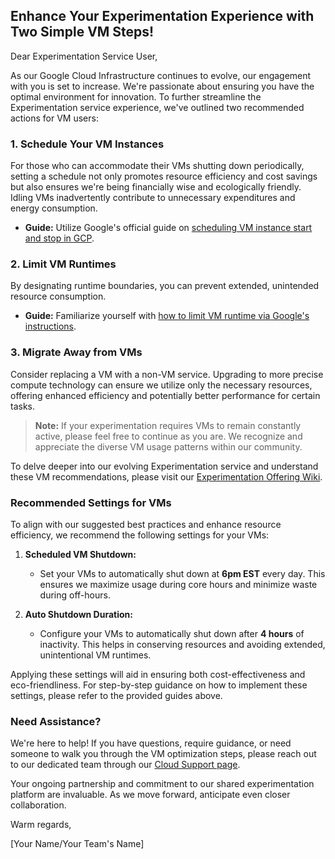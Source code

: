 ## Enhance Your Experimentation Experience with Two Simple VM Steps!

Dear Experimentation Service User,

As our Google Cloud Infrastructure continues to evolve, our engagement with you is set to increase. We're passionate about ensuring you have the optimal environment for innovation. To further streamline the Experimentation service experience, we've outlined two recommended actions for VM users:

### 1. Schedule Your VM Instances  
For those who can accommodate their VMs shutting down periodically, setting a schedule not only promotes resource efficiency and cost savings but also ensures we're being financially wise and ecologically friendly. Idling VMs inadvertently contribute to unnecessary expenditures and energy consumption.
- **Guide:** Utilize Google's official guide on [scheduling VM instance start and stop in GCP](https://cloud.google.com/compute/docs/instances/schedule-instance-start-stop?authuser=1#console).

### 2. Limit VM Runtimes  
By designating runtime boundaries, you can prevent extended, unintended resource consumption.
- **Guide:** Familiarize yourself with [how to limit VM runtime via Google's instructions](https://cloud.google.com/compute/docs/instances/limit-vm-runtime?authuser=1).

### 3. Migrate Away from VMs  
Consider replacing a VM with a non-VM service. Upgrading to more precise compute technology can ensure we utilize only the necessary resources, offering enhanced efficiency and potentially better performance for certain tasks.

> **Note:** If your experimentation requires VMs to remain constantly active, please feel free to continue as you are. We recognize and appreciate the diverse VM usage patterns within our community.

To delve deeper into our evolving Experimentation service and understand these VM recommendations, please visit our [Experimentation Offering Wiki](https://github.com/PHACDataHub/Wiki/wiki/Experimentation-Offering).

### Recommended Settings for VMs

To align with our suggested best practices and enhance resource efficiency, we recommend the following settings for your VMs:

1. **Scheduled VM Shutdown:**  
   - Set your VMs to automatically shut down at **6pm EST** every day. This ensures we maximize usage during core hours and minimize waste during off-hours.
   
2. **Auto Shutdown Duration:**  
   - Configure your VMs to automatically shut down after **4 hours** of inactivity. This helps in conserving resources and avoiding extended, unintentional VM runtimes.

Applying these settings will aid in ensuring both cost-effectiveness and eco-friendliness. For step-by-step guidance on how to implement these settings, please refer to the provided guides above.


### Need Assistance?  
We're here to help! If you have questions, require guidance, or need someone to walk you through the VM optimization steps, please reach out to our dedicated team through our [Cloud Support page](https://github.com/PHACDataHub/Wiki/wiki/Cloud-Support).

Your ongoing partnership and commitment to our shared experimentation platform are invaluable. As we move forward, anticipate even closer collaboration.

Warm regards,

[Your Name/Your Team's Name]
